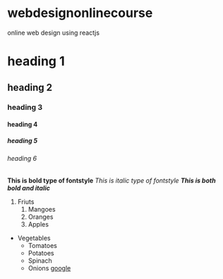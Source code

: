 # webdesignonlinecourse
online web design using reactjs
# heading 1
## heading 2
### heading 3
#### heading 4
##### heading 5
###### heading 6
**This is bold type of fontstyle**
*This is italic type of fontstyle*
***This is both bold and italic***

1. Friuts
     1. Mangoes
     2. Oranges
     3. Apples
* Vegetables
    * Tomatoes
    * Potatoes
    * Spinach
    * Onions
 [google](www.google.com)
